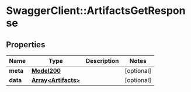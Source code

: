 # SwaggerClient::ArtifactsGetResponse

## Properties
Name | Type | Description | Notes
------------ | ------------- | ------------- | -------------
**meta** | [**Model200**](Model200.md) |  | [optional] 
**data** | [**Array&lt;Artifacts&gt;**](Artifacts.md) |  | [optional] 

